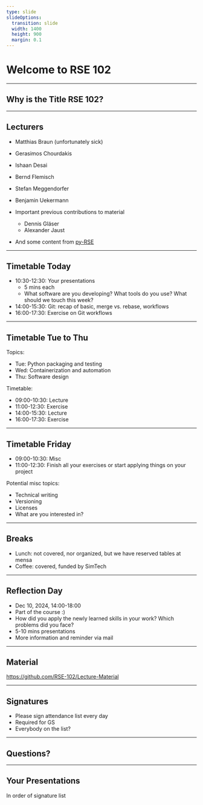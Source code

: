 ```yaml
---
type: slide
slideOptions:
  transition: slide
  width: 1400
  height: 900
  margin: 0.1
---
```


<style>
  .reveal strong {
    font-weight: bold;
    color: orange;
  }
  .reveal p {
    text-align: left;
  }
  .reveal section h1 {
    color: orange;
  }
  .reveal section h2 {
    color: orange;
  }
  .reveal code {
    font-family: 'Ubuntu Mono';
    color: orange;
  }
  .reveal section img {
    background:none;
    border:none;
    box-shadow:none;
  }
</style>

# Welcome to RSE 102

---

## Why is the Title RSE 102?

---

## Lecturers

- Matthias Braun (unfortunately sick)
- Gerasimos Chourdakis
- Ishaan Desai
- Bernd Flemisch
- Stefan Meggendorfer
- Benjamin Uekermann

- Important previous contributions to material
  - Dennis Gläser
  - Alexander Jaust
  
- And some content from [py-RSE](https://third-bit.com/py-rse/)

---

## Timetable Today

- 10:30-12:30: Your presentations
  - 5 mins each
  - What software are you developing? What tools do you use? What should we touch this week?
- 14:00-15:30: Git: recap of basic, merge vs. rebase, workflows
- 16:00-17:30: Exercise on Git workflows

---

## Timetable Tue to Thu

Topics:

- Tue: Python packaging and testing
- Wed: Containerization and automation
- Thu: Software design

Timetable:

- 09:00-10:30: Lecture
- 11:00-12:30: Exercise
- 14:00-15:30: Lecture
- 16:00-17:30: Exercise

---

## Timetable Friday

- 09:00-10:30: Misc
- 11:00-12:30: Finish all your exercises or start applying things on your project

Potential misc topics:

- Technical writing
- Versioning
- Licenses
- What are you interested in?

---

## Breaks

- Lunch: not covered, nor organized, but we have reserved tables at mensa
- Coffee: covered, funded by SimTech

---

## Reflection Day

- Dec 10, 2024, 14:00-18:00
- Part of the course :)
- How did you apply the newly learned skills in your work? Which problems did you face?
- 5-10 mins presentations
- More information and reminder via mail

---

## Material

https://github.com/RSE-102/Lecture-Material

---

## Signatures

- Please sign attendance list every day
- Required for GS
- Everybody on the list? 

---

## Questions?

---

## Your Presentations

In order of signature list
